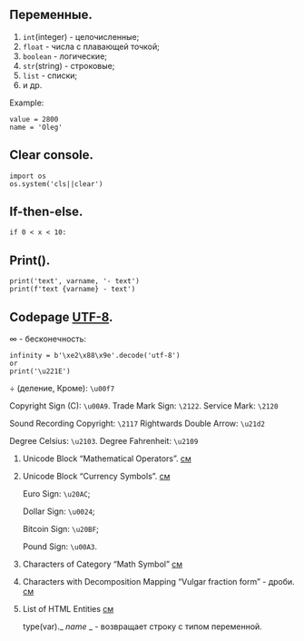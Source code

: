 ## Переменные.

1. `int`(integer) - целочисленные;
2. `float` - числа с плавающей точкой;
3. `boolean` - логические;
4. `str`(string) - строковые;
5. `list` - списки;
6. и др.

Example:

    value = 2800
    name = 'Oleg'


## Clear console.

    import os
    os.system('cls||clear')

## If-then-else.

    if 0 < x < 10:

## Print().

    print('text', varname, '- text')
    print(f'text {varname} - text')

## Codepage [UTF-8](https://www.charset.org/utf-8).

$\infty$ - бесконечность:

    infinity = b'\xe2\x88\x9e'.decode('utf-8')
    or
    print('\u221E')

$\div$ (деление, Кроме): `\u00f7`

Copyright Sign (C): `\u00A9`. Trade Mark Sign: `\2122`. Service Mark: `\2120`

Sound Recording Copyright: `\2117`
Rightwards Double Arrow: `\u21d2`

Degree Celsius: `\u2103`. Degree Fahrenheit: `\u2109`

1. Unicode Block “Mathematical Operators”. [см](https://www.compart.com/en/unicode/block/U+2200)

2. Unicode Block “Currency Symbols”. [см](https://www.compart.com/en/unicode/category/Sc)
    
    Euro Sign: `\u20AC`;
    
    Dollar Sign: `\u0024`;
    
    Bitcoin Sign: `\u20BF`;
    
    Pound Sign: `\u00A3`.

3. Characters of Category “Math Symbol” [см](https://www.compart.com/en/unicode/category/Sm)


4. Characters with Decomposition Mapping “Vulgar fraction form” - дроби. [см](https://www.compart.com/en/unicode/decomposition/%3Cfraction%3E) 

5. List of HTML Entities [см](https://www.compart.com/en/unicode/html)


    type(var)._ _name_ _ -  возвращает строку с типом переменной.
     